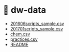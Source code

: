 # 📂 dw-data

<!--Index-->

- [201606scripts_sample.csv](./2%20-%20%C3%87al%C4%B1%C5%9Fma%20Notebooklar%C4%B1/dw-data/201606scripts_sample.csv.gz)
- [201701scripts_sample.csv](./2%20-%20%C3%87al%C4%B1%C5%9Fma%20Notebooklar%C4%B1/dw-data/201701scripts_sample.csv.gz)
- [chem.csv](./2%20-%20%C3%87al%C4%B1%C5%9Fma%20Notebooklar%C4%B1/dw-data/chem.csv.gz)
- [practices.csv](./2%20-%20%C3%87al%C4%B1%C5%9Fma%20Notebooklar%C4%B1/dw-data/practices.csv.gz)
- [README](./2%20-%20%C3%87al%C4%B1%C5%9Fma%20Notebooklar%C4%B1/dw-data/README.md)

<!--Index-->
